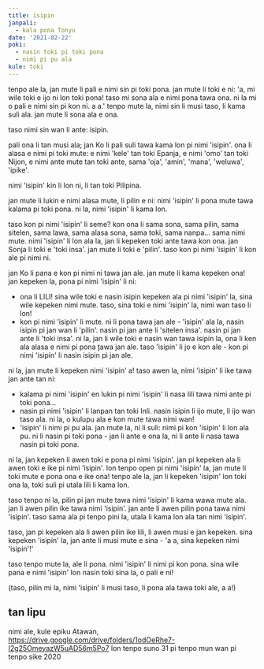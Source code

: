 ```yaml
---
title: isipin
janpali:
  - kala pona Tonyu
date: '2021-02-22'
poki:
  - nasin toki pi toki pona
  - nimi pi pu ala
kule: toki
---
```

tenpo ale la, jan mute li pali e nimi sin pi toki pona. jan mute li toki e ni: 'a, mi wile toki e ijo ni lon toki pona! taso mi sona ala e nimi pona tawa ona. ni la mi o pali e nimi sin pi kon ni. a a.' tenpo mute la, nimi sin li musi taso, li kama suli ala. jan mute li sona ala e ona.

taso nimi sin wan li ante: isipin.

pali ona li tan musi ala; jan Ko li pali suli tawa kama lon pi nimi 'isipin'. ona li alasa e nimi pi toki mute: e nimi 'kele' tan toki Epanja, e nimi 'omo' tan toki Nijon, e nimi ante mute tan toki ante, sama 'oja', 'amin', 'mana', 'weluwa', 'ipike'.

nimi 'isipin' kin li lon ni, li tan toki Pilipina.

jan mute li lukin e nimi alasa mute, li pilin e ni: nimi 'isipin' li pona mute tawa kalama pi toki pona. ni la, nimi 'isipin' li kama lon.

taso kon pi nimi 'isipin' li seme? kon ona li sama sona, sama pilin, sama sitelen, sama lawa, sama alasa sona, sama toki, sama nanpa... sama nimi mute. nimi 'isipin' li lon ala la, jan li kepeken toki ante tawa kon ona. jan Sonja li toki e 'toki insa'. jan mute li toki e 'pilin'. taso kon pi nimi 'isipin' li kon ale pi nimi ni.

jan Ko li pana e kon pi nimi ni tawa jan ale. jan mute li kama kepeken ona! jan kepeken la, pona pi nimi 'isipin' li ni:
 - ona li LILI! sina wile toki e nasin isipin kepeken ala pi nimi 'isipin' la, sina wile kepeken nimi mute. taso, sina toki e nimi 'isipin' la, nimi wan taso li lon!
 - kon pi nimi 'isipin' li mute. ni li pona tawa jan ale - 'isipin' ala la, nasin isipin pi jan wan li 'pilin'. nasin pi jan ante li 'sitelen insa'. nasin pi jan ante li 'toki insa'. ni la, jan li wile toki e nasin wan tawa isipin la, ona li ken ala alasa e nimi pi pona ̨tawa jan ale. taso 'isipin' li jo e kon ale - kon pi nimi 'isipin' li nasin isipin pi jan ale.

ni la, jan mute li kepeken nimi 'isipin' a! taso awen la, nimi 'isipin' li ike tawa jan ante  tan ni:
 - kalama pi nimi 'isipin' en lukin pi nimi 'isipin' li nasa lili tawa nimi ante pi toki pona...
 - nasin pi nimi 'isipin' li lanpan tan toki Inli. nasin isipin li ijo mute, li ijo wan taso ala. ni la, o kulupu ala e kon mute tawa nimi wan!
 - 'isipin' li nimi pi pu ala. jan mute la, ni li suli: nimi pi kon 'isipin' li lon ala pu. ni li nasin pi toki pona - jan li ante e ona la, ni li ante li nasa tawa nasin pi toki pona.

ni la, jan kepeken li awen toki e pona pi nimi 'isipin'. jan pi kepeken ala li awen toki e ike pi nimi 'isipin'. lon tenpo open pi nimi 'isipin' la, jan mute li toki mute e pona ona e ike ona! tenpo ale la, jan li kepeken 'isipin' lon toki ona la, toki suli pi utala lili li kama lon.

taso tenpo ni la, pilin pi jan mute tawa nimi 'isipin' li kama wawa mute ala. jan li awen pilin ike tawa nimi 'isipin'. jan ante li awen pilin pona tawa nimi 'isipin'. taso sama ala pi tenpo pini la, utala li kama lon ala tan nimi 'isipin'.

taso, jan pi kepeken ala li awen pilin ike lili, li awen musi e jan kepeken. sina kepeken 'isipin' la, jan ante li musi mute e sina - 'a a, sina kepeken nimi 'isipin'!'

taso tenpo mute la, ale li pona. nimi 'isipin' li nimi pi kon pona. sina wile pana e nimi 'isipin' lon nasin toki sina la, o pali e ni!

(taso, pilin mi la, nimi 'isipin' li musi taso, li pona ala tawa toki ale, a a!)

## tan lipu
nimi ale, kule epiku Atawan, https://drive.google.com/drive/folders/1odOeRhe7-I2g25OmeyazW5uAD56m5Po7 lon tenpo suno 31 pi tenpo mun wan pi tenpo sike 2020
